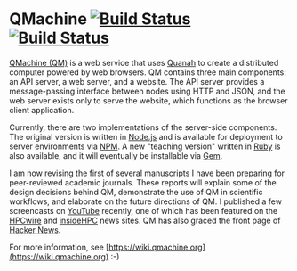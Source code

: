 # QMachine [![Build Status](https://travis-ci.org/wilkinson/qmachine.png)](https://travis-ci.org/wilkinson/qmachine) [![Build Status](https://drone.io/github.com/wilkinson/qmachine/status.png)](https://drone.io/github.com/wilkinson/qmachine/latest)

[QMachine (QM)](https://www.qmachine.org) is a web service that uses
[Quanah](http://wilkinson.github.io/quanah) to create a distributed computer
powered by web browsers. QM contains three main components: an API server, a
web server, and a website. The API server provides a message-passing interface
between nodes using HTTP and JSON, and the web server exists only to serve the
website, which functions as the browser client application.

Currently, there are two implementations of the server-side components. The
original version is written in [Node.js](http://nodejs.org) and is available
for deployment to server environments via [NPM](https://npmjs.org/package/qm).
A new "teaching version" written in [Ruby](http://www.ruby-lang.org) is also
available, and it will eventually be installable via
[Gem](https://rubygems.org/gems/qm).

I am now revising the first of several manuscripts I have been preparing for
peer-reviewed academic journals. These reports will explain some of the design
decisions behind QM, demonstrate the use of QM in scientific workflows, and
elaborate on the future directions of QM. I published a few screencasts on
[YouTube](http://www.youtube.com/playlist?list=PLijUCyE0Z0-8nLL5qJ__v-VB3ZoRxSubg)
recently, one of which has been featured on the
[HPCwire](http://www.hpcwire.com/hpcwire/2013-03-14/qmachine_combines_hpc_with_www.html)
and
[insideHPC](http://insidehpc.com/2013/03/09/video-qmachine-commodity-supercomputing-with-web-browsers/)
news sites. QM has also graced the front page of
[Hacker News](https://news.ycombinator.com/item?id=6095595).

For more information, see
[https://wiki.qmachine.org](https://wiki.qmachine.org) :-)

